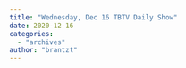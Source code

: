 ```yaml
---
title: "Wednesday, Dec 16 TBTV Daily Show"
date: 2020-12-16
categories: 
  - "archives"
author: "brantzt"
---
```



